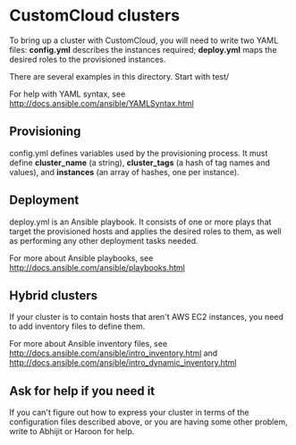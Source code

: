 CustomCloud clusters
====================

To bring up a cluster with CustomCloud, you will need to write two YAML
files: **config.yml** describes the instances required; **deploy.yml**
maps the desired roles to the provisioned instances.

There are several examples in this directory. Start with test/

For help with YAML syntax, see
http://docs.ansible.com/ansible/YAMLSyntax.html

Provisioning
------------

config.yml defines variables used by the provisioning process. It must
define **cluster_name** (a string), **cluster_tags** (a hash of tag
names and values), and **instances** (an array of hashes, one per
instance).

Deployment
----------

deploy.yml is an Ansible playbook. It consists of one or more plays that
target the provisioned hosts and applies the desired roles to them, as
well as performing any other deployment tasks needed.

For more about Ansible playbooks, see
http://docs.ansible.com/ansible/playbooks.html

Hybrid clusters
---------------

If your cluster is to contain hosts that aren't AWS EC2 instances, you
need to add inventory files to define them.

For more about Ansible inventory files, see
http://docs.ansible.com/ansible/intro_inventory.html and
http://docs.ansible.com/ansible/intro_dynamic_inventory.html

Ask for help if you need it
---------------------------

If you can't figure out how to express your cluster in terms of the
configuration files described above, or you are having some other
problem, write to Abhijit or Haroon for help.
